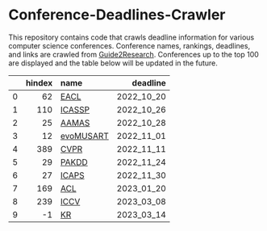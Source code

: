 # Conference-Deadlines-Crawler 

 This repository contains code that crawls deadline information for various computer science conferences. Conference names, rankings, deadlines, and links are crawled from [Guide2Research](https://www.guide2research.com/topconf/machine-learning). Conferences up to the top 100 are displayed and the table below will be updated in the future.

|    |   hindex | name                                                 |   deadline |
|---:|---------:|:-----------------------------------------------------|-----------:|
|  0 |       62 | [EACL](https://2023.eacl.org/)                       | 2022_10_20 |
|  1 |      110 | [ICASSP](https://2023.ieeeicassp.org/)               | 2022_10_26 |
|  2 |       25 | [AAMAS](https://aamas2023.soton.ac.uk/)              | 2022_10_28 |
|  3 |       12 | [evoMUSART](https://www.evostar.org/2023/evomusart/) | 2022_11_01 |
|  4 |      389 | [CVPR](http://cvpr2023.thecvf.com/)                  | 2022_11_11 |
|  5 |       29 | [PAKDD](https://pakdd2023.org)                       | 2022_11_24 |
|  6 |       27 | [ICAPS](https://icaps23.icaps-conference.org/)       | 2022_11_30 |
|  7 |      169 | [ACL](https://2023.aclweb.org/)                      | 2023_01_20 |
|  8 |      239 | [ICCV](http://iccv2023.thecvf.com/)                  | 2023_03_08 |
|  9 |       -1 | [KR](https://kr.org/KR2023/)                         | 2023_03_14 |